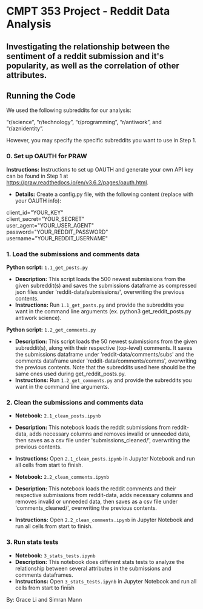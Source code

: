 # CMPT 353 Project - Reddit Data Analysis

## Investigating the relationship between the sentiment of a reddit submission and it's popularity, as well as the correlation of other attributes. 

## Running the Code
We used the following subreddits for our analysis: 

  “r/science”, “r/technology”, “r/programming”, “r/antiwork”, and “r/aznidentity”. 
  
However, you may specify the specific subreddits you want to use in Step 1.

### 0. Set up OAUTH for PRAW
**Instructions:** Instructions to set up OAUTH and generate your own API key can be found in Step 1 at https://praw.readthedocs.io/en/v3.6.2/pages/oauth.html.
- **Details:** Create a config.py file, with the following content (replace with your OAUTH info):

client_id="YOUR_KEY"  
client_secret="YOUR_SECRET"  
user_agent="YOUR_USER_AGENT"  
password="YOUR_REDDIT_PASSWORD"  
username="YOUR_REDDIT_USERNAME"  


### 1. Load the submissions and comments data
**Python script:** `1.1_get_posts.py`
- **Description:** This script loads the 500 newest submissions from the given subreddit(s) and saves the submissions dataframe as compressed json files under 'reddit-data/submissions/', overwriting the previous contents.
- **Instructions:** Run `1.1_get_posts.py` and provide the subreddits you want in the command line arguments (ex. python3 get_reddit_posts.py antiwork science).

**Python script:** `1.2_get_comments.py`
- **Description:** This script loads the 50 newest submissions from the given subreddit(s), along with their respective (top-level) comments. It saves the submissions dataframe under 'reddit-data/comments/subs' and the comments dataframe under 'reddit-data/comments/comms', overwriting the previous contents. Note that the subreddits used here should be the same ones used during get_reddit_posts.py.
- **Instructions:** Run `1.2_get_comments.py` and provide the subreddits you want in the command line arguments.


### 2. Clean the submissions and comments data
- **Notebook:** `2.1_clean_posts.ipynb`
- **Description:** This notebook loads the reddit submissions from reddit-data, adds necessary columns and removes invalid or unneeded data, then saves as a csv file under 'submissions_cleaned/', overwriting the previous contents.
- **Instructions:** Open `2.1_clean_posts.ipynb` in Jupyter Notebook and run all cells from start to finish. 

- **Notebook:** `2.2_clean_comments.ipynb`
- **Description:** This notebook loads the reddit comments and their respective submissions from reddit-data, adds necessary columns and removes invalid or unneeded data, then saves as a csv file under 'comments_cleaned/', overwriting the previous contents.
- **Instructions:** Open `2.2_clean_comments.ipynb` in Jupyter Notebook and run all cells from start to finish. 


### 3. Run stats tests 

- **Notebook:** `3_stats_tests.ipynb`
- **Description:** This notebook does different stats tests to analyze the relationship between several attributes in the submissions and comments dataframes.
- **Instructions:** Open `3_stats_tests.ipynb` in Jupyter Notebook and run all cells from start to finish


By: Grace Li and Simran Mann 
